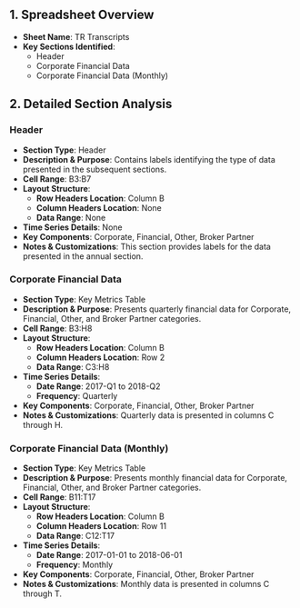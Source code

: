 ## 1. Spreadsheet Overview
- **Sheet Name**: TR Transcripts
- **Key Sections Identified**:
    - Header
    - Corporate Financial Data
    - Corporate Financial Data (Monthly)

## 2. Detailed Section Analysis

### Header
- **Section Type**: Header
- **Description & Purpose**: Contains labels identifying the type of data presented in the subsequent sections.
- **Cell Range**: B3:B7
- **Layout Structure**:
    - **Row Headers Location**: Column B
    - **Column Headers Location**: None
    - **Data Range**: None
- **Time Series Details**: None
- **Key Components**: Corporate, Financial, Other, Broker Partner
- **Notes & Customizations**: This section provides labels for the data presented in the annual section.

### Corporate Financial Data
- **Section Type**: Key Metrics Table
- **Description & Purpose**: Presents quarterly financial data for Corporate, Financial, Other, and Broker Partner categories.
- **Cell Range**: B3:H8
- **Layout Structure**:
    - **Row Headers Location**: Column B
    - **Column Headers Location**: Row 2
    - **Data Range**: C3:H8
- **Time Series Details**:
    - **Date Range**: 2017-Q1 to 2018-Q2
    - **Frequency**: Quarterly
- **Key Components**: Corporate, Financial, Other, Broker Partner
- **Notes & Customizations**: Quarterly data is presented in columns C through H.

### Corporate Financial Data (Monthly)
- **Section Type**: Key Metrics Table
- **Description & Purpose**: Presents monthly financial data for Corporate, Financial, Other, and Broker Partner categories.
- **Cell Range**: B11:T17
- **Layout Structure**:
    - **Row Headers Location**: Column B
    - **Column Headers Location**: Row 11
    - **Data Range**: C12:T17
- **Time Series Details**:
    - **Date Range**: 2017-01-01 to 2018-06-01
    - **Frequency**: Monthly
- **Key Components**: Corporate, Financial, Other, Broker Partner
- **Notes & Customizations**: Monthly data is presented in columns C through T.
